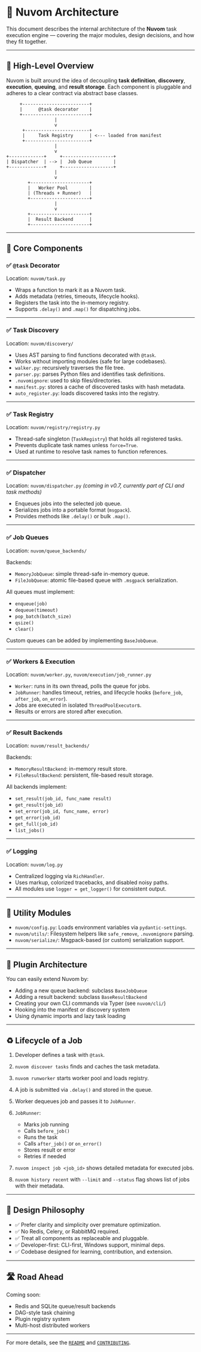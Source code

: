 # 🧠 Nuvom Architecture

This document describes the internal architecture of the **Nuvom** task execution engine — covering the major modules, design decisions, and how they fit together.

---

## 🧩 High-Level Overview

Nuvom is built around the idea of decoupling **task definition**, **discovery**, **execution**, **queuing**, and **result storage**. Each component is pluggable and adheres to a clear contract via abstract base classes.

```text
     +-------------------------+
     |      @task decorator    |
     +-------------------------+
                  |
                  v
      +------------------------+
      |     Task Registry      | <--- loaded from manifest
      +------------------------+
                  |
                  v
+-------------+     +-------------------+
| Dispatcher  | --> |  Job Queue        |
+-------------+     +-------------------+
                  |
                  v
        +----------------------+
        |   Worker Pool        |
        | (Threads + Runner)   |
        +----------------------+
                  |
                  v
        +----------------------+
        |  Result Backend      |
        +----------------------+
```

---

## 🧱 Core Components

### ✅ `@task` Decorator

Location: `nuvom/task.py`

- Wraps a function to mark it as a Nuvom task.
- Adds metadata (retries, timeouts, lifecycle hooks).
- Registers the task into the in-memory registry.
- Supports `.delay()` and `.map()` for dispatching jobs.

---

### ✅ Task Discovery

Location: `nuvom/discovery/`

- Uses AST parsing to find functions decorated with `@task`.
- Works without importing modules (safe for large codebases).
- `walker.py`: recursively traverses the file tree.
- `parser.py`: parses Python files and identifies task definitions.
- `.nuvomignore`: used to skip files/directories.
- `manifest.py`: stores a cache of discovered tasks with hash metadata.
- `auto_register.py`: loads discovered tasks into the registry.

---

### ✅ Task Registry

Location: `nuvom/registry/registry.py`

- Thread-safe singleton (`TaskRegistry`) that holds all registered tasks.
- Prevents duplicate task names unless `force=True`.
- Used at runtime to resolve task names to function references.

---

### ✅ Dispatcher

Location: `nuvom/dispatcher.py` *(coming in v0.7, currently part of CLI and task methods)*

- Enqueues jobs into the selected job queue.
- Serializes jobs into a portable format (`msgpack`).
- Provides methods like `.delay()` or bulk `.map()`.

---

### ✅ Job Queues

Location: `nuvom/queue_backends/`

Backends:

- `MemoryJobQueue`: simple thread-safe in-memory queue.
- `FileJobQueue`: atomic file-based queue with `.msgpack` serialization.

All queues must implement:

- `enqueue(job)`
- `dequeue(timeout)`
- `pop_batch(batch_size)`
- `qsize()`
- `clear()`

Custom queues can be added by implementing `BaseJobQueue`.

---

### ✅ Workers & Execution

Location: `nuvom/worker.py`, `nuvom/execution/job_runner.py`

- `Worker`: runs in its own thread, polls the queue for jobs.
- `JobRunner`: handles timeout, retries, and lifecycle hooks (`before_job`, `after_job`, `on_error`).
- Jobs are executed in isolated `ThreadPoolExecutor`s.
- Results or errors are stored after execution.

---

### ✅ Result Backends

Location: `nuvom/result_backends/`

Backends:

- `MemoryResultBackend`: in-memory result store.
- `FileResultBackend`: persistent, file-based result storage.

All backends implement:

- `set_result(job_id, func_name result)`
- `get_result(job_id)`
- `set_error(job_id, func_name, error)`
- `get_error(job_id)`
- `get_full(job_id)`
- `list_jobs()`

---

### ✅ Logging

Location: `nuvom/log.py`

- Centralized logging via `RichHandler`.
- Uses markup, colorized tracebacks, and disabled noisy paths.
- All modules use `logger = get_logger()` for consistent output.

---

## 🧰 Utility Modules

- `nuvom/config.py`: Loads environment variables via `pydantic-settings`.
- `nuvom/utils/`: Filesystem helpers like `safe_remove`, `.nuvomignore` parsing.
- `nuvom/serialize/`: Msgpack-based (or custom) serialization support.

---

## 🔌 Plugin Architecture

You can easily extend Nuvom by:

- Adding a new queue backend: subclass `BaseJobQueue`
- Adding a result backend: subclass `BaseResultBackend`
- Creating your own CLI commands via Typer (see `nuvom/cli/`)
- Hooking into the manifest or discovery system
- Using dynamic imports and lazy task loading

---

## ♻️ Lifecycle of a Job

1. Developer defines a task with `@task`.
2. `nuvom discover tasks` finds and caches the task metadata.
3. `nuvom runworker` starts worker pool and loads registry.
4. A job is submitted via `.delay()` and stored in the queue.
5. Worker dequeues job and passes it to `JobRunner`.
6. `JobRunner`:
   - Marks job running
   - Calls `before_job()`
   - Runs the task
   - Calls `after_job()` or `on_error()`
   - Stores result or error
   - Retries if needed

7. `nuvom inspect job <job_id>` shows detailed metadata for executed jobs.
8. `nuvom history recent` with `--limit` and `--status` flag shows list of jobs with their metadata.

---

## 🧠 Design Philosophy

- ✅ Prefer clarity and simplicity over premature optimization.
- ✅ No Redis, Celery, or RabbitMQ required.
- ✅ Treat all components as replaceable and pluggable.
- ✅ Developer-first: CLI-first, Windows support, minimal deps.
- ✅ Codebase designed for learning, contribution, and extension.

---

## 🛣️ Road Ahead

Coming soon:

- Redis and SQLite queue/result backends
- DAG-style task chaining
- Plugin registry system
- Multi-host distributed workers

---

For more details, see the [`README`](../README.md) and [`CONTRIBUTING`](../CONTRIBUTING.md).
